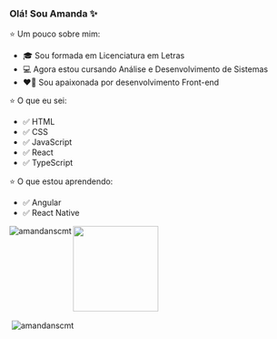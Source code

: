 ### Olá! Sou Amanda :sparkles:

:star: Um pouco sobre mim:
* :mortar_board: Sou formada em Licenciatura em Letras
* :computer: Agora estou cursando Análise e Desenvolvimento de Sistemas
* :heart_on_fire: Sou apaixonada por desenvolvimento Front-end

:star: O que eu sei:
* :white_check_mark: HTML
* :white_check_mark: CSS
* :white_check_mark: JavaScript
* :white_check_mark: React
* :white_check_mark: TypeScript

:star: O que estou aprendendo:
* :white_check_mark: Angular
* :white_check_mark: React Native

<p><img align="left" src="https://github-readme-stats.vercel.app/api/top-langs?username=amandanscmt&show_icons=true&theme=tokyonight&title_color=ec3c68&text_color=e7abc3&bg_color=050505&hide_border=true&locale=en&layout=compact" alt="amandanscmt" /><img src="https://media.giphy.com/media/YYQ6sw8jt2HRxX4uVi/giphy.gif" width="150"></p>
<p>&nbsp;<img align="center" src="https://github-readme-stats.vercel.app/api?username=amandanscmt&show_icons=true&theme=tokyonight&title_color=ec3c68&text_color=e7abc3&bg_color=050505&hide_border=true&locale=en" alt="amandanscmt" /></p>

